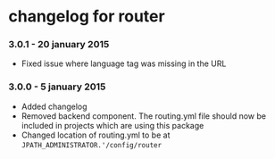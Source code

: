 # changelog for router

### 3.0.1 - 20 january 2015

* Fixed issue where language tag was missing in the URL

### 3.0.0 - 5 january 2015

* Added changelog
* Removed backend component. The routing.yml file should now be included in projects which are using this package
* Changed location of routing.yml to be at `JPATH_ADMINISTRATOR.'/config/router`